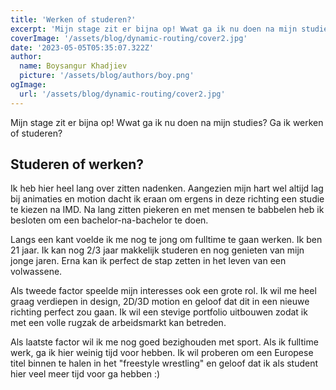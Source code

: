 ```yaml
---
title: 'Werken of studeren?'
excerpt: 'Mijn stage zit er bijna op! Wwat ga ik nu doen na mijn studies? Ga ik werken of studeren?'
coverImage: '/assets/blog/dynamic-routing/cover2.jpg'
date: '2023-05-05T05:35:07.322Z'
author:
  name: Boysangur Khadjiev
  picture: '/assets/blog/authors/boy.png'
ogImage:
  url: '/assets/blog/dynamic-routing/cover2.jpg'
---
```


Mijn stage zit er bijna op! Wwat ga ik nu doen na mijn studies? Ga ik werken of studeren?

## Studeren of werken?

Ik heb hier heel lang over zitten nadenken. Aangezien mijn hart wel altijd lag bij animaties en motion dacht ik eraan om ergens in deze richting een studie te kiezen na IMD. Na lang zitten piekeren en met mensen te babbelen heb ik besloten om een bachelor-na-bachelor te doen.

Langs een kant voelde ik me nog te jong om fulltime te gaan werken. Ik ben 21 jaar. Ik kan nog 2/3 jaar makkelijk studeren en nog genieten van mijn jonge jaren. Erna kan ik perfect de stap zetten in het leven van een volwassene.

Als tweede factor speelde mijn interesses ook een grote rol. Ik wil me heel graag verdiepen in design, 2D/3D motion en geloof dat dit in een nieuwe richting perfect zou gaan. Ik wil een stevige portfolio uitbouwen zodat ik met een volle rugzak de arbeidsmarkt kan betreden. 

Als laatste factor wil ik me nog goed bezighouden met sport. Als ik fulltime werk, ga ik hier weinig tijd voor hebben. Ik wil proberen om een Europese titel binnen te halen in het "freestyle wrestling" en geloof dat ik als student hier veel meer tijd voor ga hebben :)


